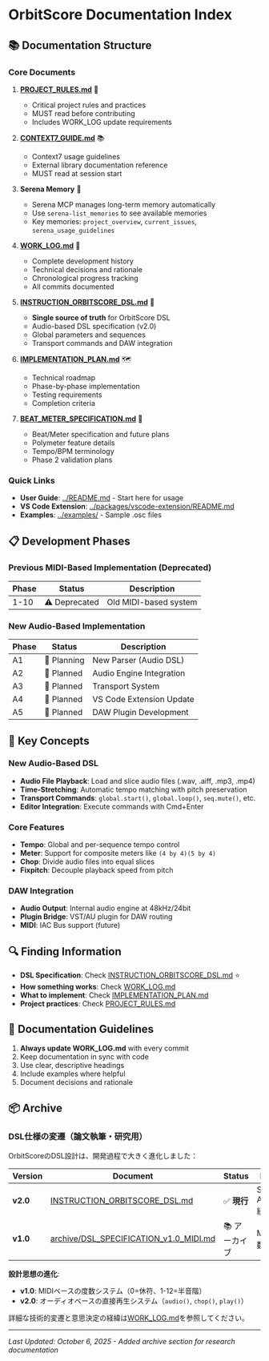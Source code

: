 # OrbitScore Documentation Index

## 📚 Documentation Structure

### Core Documents

1. **[PROJECT_RULES.md](./PROJECT_RULES.md)** 📏
   - Critical project rules and practices
   - MUST read before contributing
   - Includes WORK_LOG update requirements

2. **[CONTEXT7_GUIDE.md](./CONTEXT7_GUIDE.md)** 📚
   - Context7 usage guidelines
   - External library documentation reference
   - MUST read at session start

3. **Serena Memory** 🤖
   - Serena MCP manages long-term memory automatically
   - Use `serena-list_memories` to see available memories
   - Key memories: `project_overview`, `current_issues`, `serena_usage_guidelines`

4. **[WORK_LOG.md](./WORK_LOG.md)** 📝
   - Complete development history
   - Technical decisions and rationale
   - Chronological progress tracking
   - All commits documented

5. **[INSTRUCTION_ORBITSCORE_DSL.md](./INSTRUCTION_ORBITSCORE_DSL.md)** 🎵
   - **Single source of truth** for OrbitScore DSL
   - Audio-based DSL specification (v2.0)
   - Global parameters and sequences
   - Transport commands and DAW integration

6. **[IMPLEMENTATION_PLAN.md](./IMPLEMENTATION_PLAN.md)** 🗺️
   - Technical roadmap
   - Phase-by-phase implementation
   - Testing requirements
   - Completion criteria

7. **[BEAT_METER_SPECIFICATION.md](./BEAT_METER_SPECIFICATION.md)** 🎼
   - Beat/Meter specification and future plans
   - Polymeter feature details
   - Tempo/BPM terminology
   - Phase 2 validation plans

### Quick Links

- **User Guide**: [../README.md](../README.md) - Start here for usage
- **VS Code Extension**: [../packages/vscode-extension/README.md](../packages/vscode-extension/README.md)
- **Examples**: [../examples/](../examples/) - Sample .osc files

## 📋 Development Phases

### Previous MIDI-Based Implementation (Deprecated)
| Phase | Status      | Description            |
| ----- | ----------- | ---------------------- |
| 1-10  | ⚠️ Deprecated | Old MIDI-based system  |

### New Audio-Based Implementation
| Phase | Status      | Description                  |
| ----- | ----------- | ---------------------------- |
| A1    | 🔄 Planning | New Parser (Audio DSL)       |
| A2    | 📝 Planned  | Audio Engine Integration     |
| A3    | 📝 Planned  | Transport System             |
| A4    | 📝 Planned  | VS Code Extension Update     |
| A5    | 📝 Planned  | DAW Plugin Development       |

## 🎯 Key Concepts

### New Audio-Based DSL

- **Audio File Playback**: Load and slice audio files (.wav, .aiff, .mp3, .mp4)
- **Time-Stretching**: Automatic tempo matching with pitch preservation
- **Transport Commands**: `global.start()`, `global.loop()`, `seq.mute()`, etc.
- **Editor Integration**: Execute commands with Cmd+Enter

### Core Features

- **Tempo**: Global and per-sequence tempo control
- **Meter**: Support for composite meters like `(4 by 4)(5 by 4)`
- **Chop**: Divide audio files into equal slices
- **Fixpitch**: Decouple playback speed from pitch

### DAW Integration

- **Audio Output**: Internal audio engine at 48kHz/24bit
- **Plugin Bridge**: VST/AU plugin for DAW routing
- **MIDI**: IAC Bus support (future)

## 🔍 Finding Information

- **DSL Specification**: Check [INSTRUCTION_ORBITSCORE_DSL.md](./INSTRUCTION_ORBITSCORE_DSL.md) ⭐
- **How something works**: Check [WORK_LOG.md](./WORK_LOG.md)
- **What to implement**: Check [IMPLEMENTATION_PLAN.md](./IMPLEMENTATION_PLAN.md)
- **Project practices**: Check [PROJECT_RULES.md](./PROJECT_RULES.md)

## 📝 Documentation Guidelines

1. **Always update WORK_LOG.md** with every commit
2. Keep documentation in sync with code
3. Use clear, descriptive headings
4. Include examples where helpful
5. Document decisions and rationale

## 📦 Archive

### DSL仕様の変遷（論文執筆・研究用）

OrbitScoreのDSL設計は、開発過程で大きく進化しました：

| Version | Document | Status | Description |
|---------|----------|--------|-------------|
| **v2.0** | [INSTRUCTION_ORBITSCORE_DSL.md](./INSTRUCTION_ORBITSCORE_DSL.md) | ✅ **現行** | SuperCollider Audio Engine統合 |
| **v1.0** | [archive/DSL_SPECIFICATION_v1.0_MIDI.md](./archive/DSL_SPECIFICATION_v1.0_MIDI.md) | 📚 アーカイブ | MIDIベース度数システム |

**設計思想の進化**:
- **v1.0**: MIDIベースの度数システム（0=休符、1-12=半音階）
- **v2.0**: オーディオベースの直接再生システム（`audio()`, `chop()`, `play()`）

詳細な技術的変遷と意思決定の経緯は[WORK_LOG.md](./WORK_LOG.md)を参照してください。

---

_Last Updated: October 6, 2025 - Added archive section for research documentation_
